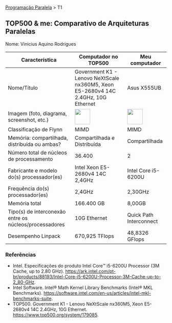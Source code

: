 [Programação Paralela](https://github.com/AndreaInfUFSM/elc139-2018a) > T1

TOP500 & me: Comparativo de Arquiteturas Paralelas
--------------------------------------------------

Nome: Vinicius Aquino Rodrigues

| Característica                                            | Computador no TOP500  | Meu computador  |
| --------------------------------------------------------- | --------------------- | --------------- |
| Nome/Título                                               |    Government K1 - Lenovo NeXtScale nx360M5, Xeon E5-2680v4 14C 2.4GHz, 10G Ethernet                   |  Asus X555UB               |
| Imagem (foto, diagrama, screenshot, etc.)                 |  <img src="http://www.top500.org/static//images/Top500_logo.png" width="48"> | <img src="https://images-soubarato.b2w.io/produtos/01/00/item/127745/4/127745481_4GG.jpg" width="48">|
| Classificação de Flynn                                    |         MIMD              |    MIMD             |
| Memória: compartilhada, distribuída ou ambas?             |        Compartilhada e Distribuída               |    Compartilhada             |
| Número total de núcleos de processamento                  |          36.400            |  2                |
| Fabricante e modelo do(s) processador(es)                 |          Intel Xeon E5-2680v4 14C 2,4GHz            |       Intel Core i5-6200U          |
| Frequência do(s) processador(es)                          |           2,4GHz            |       2,30GHz          |
| Memória total                                             |           	166.400 GB            |          8,00GB       |
| Tipo(s) de interconexão entre os núcleos/processadores    |              10G Ethernet         |     Quick Path Interconnect            |
| Desempenho Linpack                                        |            670,925 TFlops           |         48,8326 GFlops        |

### Referências
- Intel. Especificações do produto Intel Core™ i5-6200U Processor (3M Cache, up to 2.80 GHz). https://ark.intel.com/pt-br/products/88193/Intel-Core-i5-6200U-Processor-3M-Cache-up-to-2_80-GHz.
- Intel Software. Intel® Math Kernel Library Benchmarks (Intel® MKL Benchmarks). https://software.intel.com/en-us/articles/intel-mkl-benchmarks-suite.
- TOP500. Government K1 - Lenovo NeXtScale nx360M5, Xeon E5-2680v4 14C 2.4GHz, 10G Ethernet. https://www.top500.org/system/179085.
